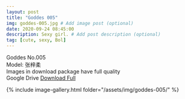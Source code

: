 ```yaml
---
layout: post
title: "Goddes 005"
img: goddes-005.jpg # Add image post (optional)
date: 2020-09-24 08:45:00
description: Sexy girl. # Add post description (optional)
tag: [cute, sexy, Bol]
---
```

Goddes No.005  
Model: 张梓柔                                                 
Images in download package have full quality                    
Google Drive [Download Full](http://gestyy.com/eeHwV0)

{% include image-gallery.html folder="/assets/img/goddes-005/" %}
